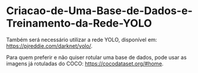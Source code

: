 # Criacao-de-Uma-Base-de-Dados-e-Treinamento-da-Rede-YOLO

Também será necessário utilizar a rede YOLO, disponível em: https://pjreddie.com/darknet/yolo/. 
 
Para quem preferir e não quiser rotular uma base de dados, pode usar as imagens já rotuladas do COCO: https://cocodataset.org/#home. 
